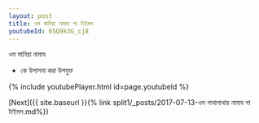 ```yaml
---
layout: post
title: ওম মানিয়া নামায গা টাইমস
youtubeId: 6SQ9k3G_cj8
---
```

 
 
 ওম মানিয়া নামায  
 
 -  কে উপাসনা করা উপযুক্ত 
 
  
 
  
 
 
 
 
 
 


{% include youtubePlayer.html id=page.youtubeId %}
 
[Next]({{ site.baseurl }}{% link  split1/_posts/2017-07-13-ওম গাথাগাথায় নামায গা টাইমস.md%})
 
